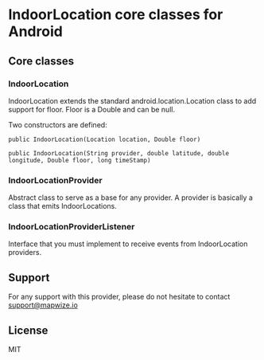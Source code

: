 # IndoorLocation core classes for Android

## Core classes

### IndoorLocation

IndoorLocation extends the standard android.location.Location class to add support for floor. Floor is a Double and can be null.

Two constructors are defined:

```
public IndoorLocation(Location location, Double floor)

public IndoorLocation(String provider, double latitude, double longitude, Double floor, long timeStamp)

```

### IndoorLocationProvider

Abstract class to serve as a base for any provider. A provider is basically a class that emits IndoorLocations.

### IndoorLocationProviderListener

Interface that you must implement to receive events from IndoorLocation providers.

## Support

For any support with this provider, please do not hesitate to contact [support@mapwize.io](mailto:support@mapwize.io)

## License

MIT
